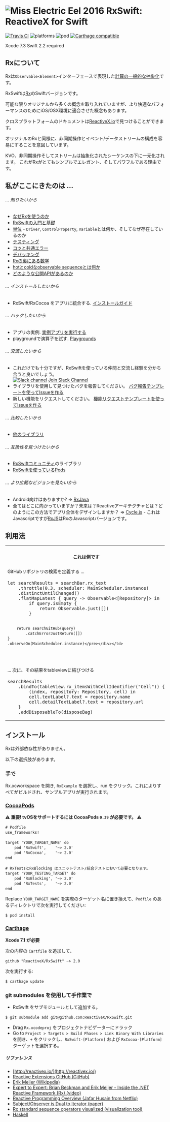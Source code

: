 <img src="assets/Rx_Logo_M.png" alt="Miss Electric Eel 2016" width="36" height="36"> RxSwift: ReactiveX for Swift
======================================

[![Travis CI](https://travis-ci.org/ReactiveX/RxSwift.svg?branch=master)](https://travis-ci.org/ReactiveX/RxSwift) ![platforms](https://img.shields.io/badge/platforms-iOS%20%7C%20OSX%20%7C%20tvOS%20%7C%20watchOS%20%7C%20Linux%28experimental%29-333333.svg) ![pod](https://img.shields.io/cocoapods/v/RxSwift.svg) [![Carthage compatible](https://img.shields.io/badge/Carthage-compatible-4BC51D.svg?style=flat)](https://github.com/Carthage/Carthage)


Xcode 7.3 Swift 2.2 required

## Rxについて

Rxは`Observable<Element>`インターフェースで表現した[計算の一般的な抽象化](https://youtu.be/looJcaeboBY)です。

RxSwiftは[Rx](https://github.com/Reactive-Extensions/Rx.NET)のSwiftバージョンです。

可能な限りオリジナルから多くの概念を取り入れていますが、より快適なパフォーマンスのためにiOS/OSX環境に適合させた概念もあります。

クロスプラットフォームのドキュメントは[ReactiveX.io](http://reactivex.io/)で見つけることができます。

オリジナルのRxと同様に、非同期操作とイベント/データストリームの構成を容易にすることを意図しています。

KVO、非同期操作そしてストリームは抽象化されたシーケンスの下に一元化されます。
これがRxがとてもシンプルでエレガント、そしてパワフルである理由です。

## 私がここにきたのは ...

###### ... 知りたいから

* [なぜRxを使うのか](Documentation_ja/Why.md)
* [RxSwiftの入門と基礎](Documentation_ja/GettingStarted.md)
* [単位](Documentation_ja/Units.md) - `Driver`, `ControlProperty`, `Variable`とは何か、そしてなぜ存在しているのか
* [テスティング](Documentation_ja/UnitTests.md)
* [コツと共通エラー](Documentation_ja/Tips.md)
* [デバッキング](Documentation_ja/GettingStarted.md#debugging)
* [Rxの裏にある数学](Documentation_ja/MathBehindRx.md)
* [hotとcoldなobservable sequenceとは何か](Documentation_ja/HotAndColdObservables.md)
* [どのような公開APIがあるのか](Documentation_ja/API.md)

###### ... インストールしたいから

* RxSwift/RxCocoa をアプリに統合する. [インストールガイド](Documentation_ja/Installation.md)

###### ... ハックしたいから

* アプリの実例. [実例アプリを実行する](Documentation_ja/ExampleApp.md)
* playgroundで演算子を試す. [Playgrounds](Documentation_ja/Playgrounds.md)

###### ... 交流したいから

* これだけでも十分ですが、RxSwiftを使っている仲間と交流し経験を分かち合うと良いでしょう。<br />[![Slack channel](http://slack.rxswift.org/badge.svg)](http://slack.rxswift.org) [Join Slack Channel](http://slack.rxswift.org/)
* ライブラリを使用して見つけたバグを報告してください。 [バグ報告テンプレートを使ってIssueを作る](Documentation/IssueTemplate.md)
* 新しい機能をリクエストしてください。 [機能リクエストテンプレートを使ってIssueを作る](Documentation/NewFeatureRequestTemplate.md)


###### ... 比較したいから

* [他のライブラリ](Documentation/ComparisonWithOtherLibraries.md)


###### ... 互換性を見つけたいから

* [RxSwiftコミュニティ](https://github.com/RxSwiftCommunity)のライブラリ
* [RxSwiftを使っているPods](https://cocoapods.org/?q=uses%3Arxswift)

###### ... より広範なビジョンを見たいから

* Android向けはありますか? => [RxJava](https://github.com/ReactiveX/RxJava)
* 全てはどこに向かっていますか？未来は？Reactiveアーキテクチャとは？どのようにこの方法でアプリ全体をデザインしますか？ => [Cycle.js](https://github.com/cyclejs/cycle-core) - これはJavascriptですが[RxJS](https://github.com/Reactive-Extensions/RxJS)はRxのJavascriptバージョンです。

## 利用法

<table>
  <tr>
    <th width="30%">これは例です</th>
    <th width="30%">実行例</th>
  </tr>
  <tr>
    <td>GitHubリポジトリの検索を定義する ...</td>
    <th rowspan="9"><img src="https://raw.githubusercontent.com/kzaher/rxswiftcontent/master/GithubSearch.gif"></th>
  </tr>
  <tr>
    <td><div class="highlight highlight-source-swift"><pre>
let searchResults = searchBar.rx_text
    .throttle(0.3, scheduler: MainScheduler.instance)
    .distinctUntilChanged()
    .flatMapLatest { query -> Observable<[Repository]> in
        if query.isEmpty {
            return Observable.just([])
        }

        return searchGitHub(query)
            .catchErrorJustReturn([])
    }
    .observeOn(MainScheduler.instance)</pre></div></td>
  </tr>
  <tr>
    <td>... 次に、その結果をtableviewに結びつける</td>
  </tr>
  <tr>
    <td width="30%"><div class="highlight highlight-source-swift"><pre>
searchResults
    .bindTo(tableView.rx_itemsWithCellIdentifier("Cell")) {
        (index, repository: Repository, cell) in
        cell.textLabel?.text = repository.name
        cell.detailTextLabel?.text = repository.url
    }
    .addDisposableTo(disposeBag)</pre></div></td>
  </tr>
</table>


## インストール

Rxは外部依存性がありません。

以下の選択肢があります。

### 手で

Rx.xcworkspace を開き, `RxExample` を選択し、run をクリック。これによりすべてがビルドされ、サンプルアプリが実行されます。

### [CocoaPods](https://guides.cocoapods.org/using/using-cocoapods.html)

**:warning: 重要! tvOSをサポートするには CocoaPods `0.39` が必要です。 :warning:**

```
# Podfile
use_frameworks!

target 'YOUR_TARGET_NAME' do
    pod 'RxSwift',    '~> 2.0'
    pod 'RxCocoa',    '~> 2.0'
end

# RxTestsとRxBlocking はユニットテスト/統合テストにおいて必要となります。
target 'YOUR_TESTING_TARGET' do
    pod 'RxBlocking', '~> 2.0'
    pod 'RxTests',    '~> 2.0'
end
```

Replace `YOUR_TARGET_NAME` を実際のターゲット名に置き換えて、`Podfile` のあるディレクトリで次を実行してください:

```
$ pod install
```

### [Carthage](https://github.com/Carthage/Carthage)

**Xcode 7.1 が必要**

次の内容の `Cartfile` を追加して、

```
github "ReactiveX/RxSwift" ~> 2.0
```

次を実行する:

```
$ carthage update
```

### git submodules を使用して手作業で

* RxSwift をサブモジュールとして追加する。

```
$ git submodule add git@github.com:ReactiveX/RxSwift.git
```

* Drag `Rx.xcodeproj` をプロジェクトナビゲーターにドラック
* Go to `Project > Targets > Build Phases > Link Binary With Libraries` を開き、`+` をクリックし、`RxSwift-[Platform]` および `RxCocoa-[Platform]` ターゲットを選択する。


##### リファレンス

* [http://reactivex.io/](http://reactivex.io/)
* [Reactive Extensions GitHub (GitHub)](https://github.com/Reactive-Extensions)
* [Erik Meijer (Wikipedia)](http://en.wikipedia.org/wiki/Erik_Meijer_%28computer_scientist%29)
* [Expert to Expert: Brian Beckman and Erik Meijer - Inside the .NET Reactive Framework (Rx) (video)](https://youtu.be/looJcaeboBY)
* [Reactive Programming Overview (Jafar Husain from Netflix)](https://www.youtube.com/watch?v=dwP1TNXE6fc)
* [Subject/Observer is Dual to Iterator (paper)](http://csl.stanford.edu/~christos/pldi2010.fit/meijer.duality.pdf)
* [Rx standard sequence operators visualized (visualization tool)](http://rxmarbles.com/)
* [Haskell](https://www.haskell.org/)
